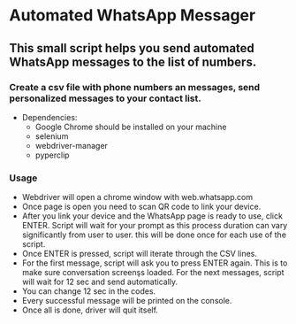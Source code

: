 # Automated WhatsApp Messager

## This small script helps you send automated WhatsApp messages to the list of numbers.

### Create a csv file with phone numbers an messages, send personalized messages to your contact list.

- Dependencies:
    - Google Chrome should be installed on your machine 
    - selenium
    - webdriver-manager
    - pyperclip

### Usage
- Webdriver will open a chrome window with web.whatsapp.com
- Once page is open you need to scan QR code to link your device.
- After you link your device and the WhatsApp page is ready to use, click ENTER. Script will wait for your prompt as this process duration can vary significantly from user to user. this will be done once for each use of the script.
- Once ENTER is pressed, script will iterate through the CSV lines.
- For the first message, script will ask you to press ENTER again. This is to make sure conversation screenşs loaded. For the next messages, script will wait for 12 sec and send automatically.
- You can change 12 sec in the codes.
- Every successful message will be printed on the console.
- Once all is done, driver will quit itself.